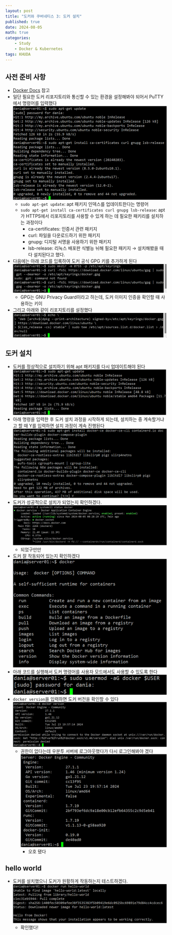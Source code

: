 ```yaml
---
layout: post
title: "도커와 쿠버네티스 3: 도커 설치"
published: true
date: 2024-08-05
math: true
categories: 
    - Study
    - Docker & Kubernetes
tags: KHUDA
---
```


## 사전 준비 사항
- [Docker Docs](https://docs.docker.com/engine/install/ubuntu) 참고
- 일단 필요한 도커 리포지토리와 통신할 수 있는 환경을 설정해봐야 되어서 PuTTY에서 명령어를 입력했다 ![photo 1](/assets/img/posts/post3/img1.png)
	- `sudo apt-get update`: apt 패키지 인덱스를 업데이트한다는 명령어
	- `sudo apt-get install ca-certificates curl gnupg lsb-release`: apt가 HTTPS에서 리포지토리를 사용할 수 있게 하는 데 필요한 패키리를 설치하는 과정이다
		- ca-certificates: 인증서 관련 패키지
		- curl: 파일을 다운로드하기 위한 패키지
		- gnupg: 디지털 서명을 사용하기 위한 패키지
		- lsb-release: 리눅스 배포판 식별능 뉘해 필요한 패키지
		→ 설치해봤을 때 다 설치된다고 했다.
- 다음에는 아래 코드를 입룍하여 도커 공식 GPG 키를 추가하게 된다 ![photo 2](/assets/img/posts/post3/img2.png)
	- GPG는 GNU Privacy Guard이라고 하는데, 도커 이미지 인증을 확인할 때 사용하는 키이
- 그리고 아래와 같이 리포지토리를 설정했다 ![photo 3](/assets/img/posts/post3/img3.png)

## 도커 설치
- 도커를 정상적으로 설치하기 위해 apt 패키지를 다시 업데이트해야 된다 ![photo 4](/assets/img/posts/post3/img4.png)
- 아래 명령을 입력한 후 도커 설치 과정을 시작하게 되는데, 설치하는 중 계속할거냐고 할 때 Y를 입력하면 설치 과정이 계속 진행된다 ![photo 5](/assets/img/posts/post3/img5.png)
- 도커가 성공적으로 설치가 되었는지 확인하겠다. ![photo 6](/assets/img/posts/post3/img6.png)
	- 되었구만만
- 도커 잘 작동되어 있는지 확인하겠다![photo 7](/assets/img/posts/post3/img7.png)
- 아래 코드를 실행해서 도커 명령어를 사용자 모드에서도 사용할 수 있도록 한다 ![photo 8](/assets/img/posts/post3/img8.png)
- `docker version`을 입력하면 도커 버전을 확인할 수 있다![photo 9](/assets/img/posts/post3/img9.png)
	- 권한이 없다는데 우분투 서버에 로그아웃했다가 다시 로그인해봐야 겠다 ![photo 10](/assets/img/posts/post3/img10.png)
		- 오호 됐다

## hello world
- 도커를 설치했으니 도커가 원활하게 작동하는지 테스트하겠다. ![photo 11](/assets/img/posts/post3/img11.png)
	- 확인했다!